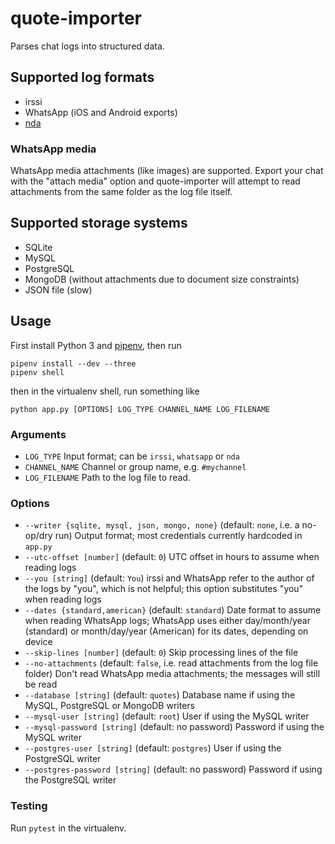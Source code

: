 # quote-importer

Parses chat logs into structured data.

## Supported log formats

- irssi
- WhatsApp (iOS and Android exports)
- [nda](https://github.com/proog/nda)

### WhatsApp media

WhatsApp media attachments (like images) are supported. Export your chat with the "attach media" option and quote-importer will attempt to read attachments from the same folder as the log file itself.

## Supported storage systems

- SQLite
- MySQL
- PostgreSQL
- MongoDB (without attachments due to document size constraints)
- JSON file (slow)

## Usage

First install Python 3 and [pipenv](https://docs.pipenv.org/), then run

    pipenv install --dev --three
    pipenv shell

then in the virtualenv shell, run something like

    python app.py [OPTIONS] LOG_TYPE CHANNEL_NAME LOG_FILENAME

### Arguments

- `LOG_TYPE` Input format; can be `irssi`, `whatsapp` or `nda`
- `CHANNEL_NAME` Channel or group name, e.g. `#mychannel`
- `LOG_FILENAME` Path to the log file to read.

### Options

- `--writer {sqlite, mysql, json, mongo, none}` (default: `none`, i.e. a no-op/dry run) Output format; most credentials currently hardcoded in `app.py`
- `--utc-offset [number]` (default: `0`) UTC offset in hours to assume when reading logs
- `--you [string]` (default: `You`) irssi and WhatsApp refer to the author of the logs by "you", which is not helpful; this option substitutes "you" when reading logs
- `--dates {standard,american}` (default: `standard`) Date format to assume when reading WhatsApp logs; WhatsApp uses either day/month/year (standard) or month/day/year (American) for its dates, depending on device
- `--skip-lines [number]` (default: `0`) Skip processing lines of the file
- `--no-attachments` (default: `false`, i.e. read attachments from the log file folder) Don't read WhatsApp media attachments; the messages will still be read
- `--database [string]` (default: `quotes`) Database name if using the MySQL, PostgreSQL or MongoDB writers
- `--mysql-user [string]` (default: `root`) User if using the MySQL writer
- `--mysql-password [string]` (default: no password) Password if using the MySQL writer
- `--postgres-user [string]` (default: `postgres`) User if using the PostgreSQL writer
- `--postgres-password [string]` (default: no password) Password if using the PostgreSQL writer

### Testing

Run `pytest` in the virtualenv.
